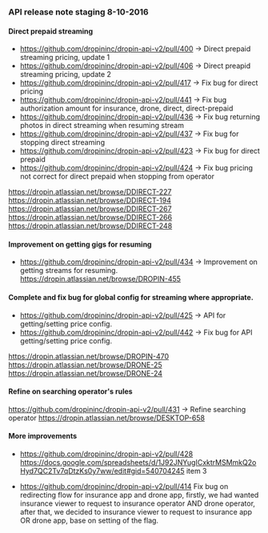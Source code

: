 ### API release note staging 8-10-2016

#### Direct prepaid streaming

- https://github.com/dropininc/dropin-api-v2/pull/400 -> Direct prepaid streaming pricing, update 1
- https://github.com/dropininc/dropin-api-v2/pull/406 -> Direct preapid streaming pricing, update 2
- https://github.com/dropininc/dropin-api-v2/pull/417 -> Fix bug for direct pricing
- https://github.com/dropininc/dropin-api-v2/pull/441 -> Fix bug authorization amount for insurance, drone, direct, direct-prepaid
- https://github.com/dropininc/dropin-api-v2/pull/436 -> Fix bug returning photos in direct streaming when resuming stream
- https://github.com/dropininc/dropin-api-v2/pull/437 -> Fix bug for stopping direct streaming
- https://github.com/dropininc/dropin-api-v2/pull/423 -> Fix bug for direct prepaid
- https://github.com/dropininc/dropin-api-v2/pull/424 -> Fix bug pricing not correct for direct prepaid when stopping from operator

https://dropin.atlassian.net/browse/DDIRECT-227
https://dropin.atlassian.net/browse/DDIRECT-194
https://dropin.atlassian.net/browse/DDIRECT-267
https://dropin.atlassian.net/browse/DDIRECT-266
https://dropin.atlassian.net/browse/DDIRECT-248


#### Improvement on getting gigs for resuming

- https://github.com/dropininc/dropin-api-v2/pull/434 -> Improvement on getting streams for resuming.
https://dropin.atlassian.net/browse/DROPIN-455

#### Complete and fix bug for global config for streaming where appropriate.

- https://github.com/dropininc/dropin-api-v2/pull/425 -> API for getting/setting price config.
- https://github.com/dropininc/dropin-api-v2/pull/442 -> Fix bug for API getting/setting price config.


https://dropin.atlassian.net/browse/DROPIN-470
https://dropin.atlassian.net/browse/DRONE-25
https://dropin.atlassian.net/browse/DRONE-24

#### Refine on searching operator's rules

https://github.com/dropininc/dropin-api-v2/pull/431 -> Refine searching operator
https://dropin.atlassian.net/browse/DESKTOP-658

#### More improvements
- https://github.com/dropininc/dropin-api-v2/pull/428
https://docs.google.com/spreadsheets/d/1J92JNYugICxktrMSMmkQ2oHyd7QC2Tv7qDtzKs0y7ww/edit#gid=540704245 item 3

- https://github.com/dropininc/dropin-api-v2/pull/414
Fix bug on redirecting flow for insurance app and drone app, firstly, we had wanted insurance viewer to request to insurance operator AND drone operator, after that, we decided to insurance viewer to request to insurance app OR drone app, base on setting of the flag.




